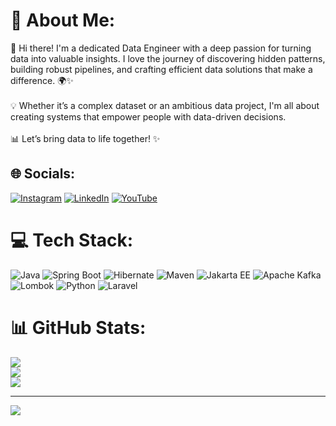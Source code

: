 # 💫 About Me:
👋 Hi there! I'm a dedicated Data Engineer with a deep passion for turning data into valuable insights. I love the journey of discovering hidden patterns, building robust pipelines, and crafting efficient data solutions that make a difference. 🌍✨<br><br>💡 Whether it’s a complex dataset or an ambitious data project, I'm all about creating systems that empower people with data-driven decisions.<br><br>📊 Let’s bring data to life together! ✨


## 🌐 Socials:
[![Instagram](https://img.shields.io/badge/Instagram-%23E4405F.svg?logo=Instagram&logoColor=white)](https://instagram.com/localho3t_) [![LinkedIn](https://img.shields.io/badge/LinkedIn-%230077B5.svg?logo=linkedin&logoColor=white)](https://linkedin.com/in/amirhosein-pourhosein-392808238/) [![YouTube](https://img.shields.io/badge/YouTube-%23FF0000.svg?logo=YouTube&logoColor=white)](https://youtube.com/@localho3t.official) 

# 💻 Tech Stack:
![Java](https://img.shields.io/badge/Java-ED8B00?style=for-the-badge&logo=openjdk&logoColor=white)
![Spring Boot](https://img.shields.io/badge/Spring_Boot-6DB33F?style=for-the-badge&logo=spring-boot&logoColor=white)
![Hibernate](https://img.shields.io/badge/Hibernate-59666C?style=for-the-badge&logo=hibernate&logoColor=white)
![Maven](https://img.shields.io/badge/Apache_Maven-C71A36?style=for-the-badge&logo=apache-maven&logoColor=white)
![Jakarta EE](https://img.shields.io/badge/Jakarta_EE-1F1F1F?style=for-the-badge&logo=eclipse&logoColor=white)
![Apache Kafka](https://img.shields.io/badge/Apache_Kafka-231F20?style=for-the-badge&logo=apache-kafka&logoColor=white)
![Lombok](https://img.shields.io/badge/Lombok-1F1F1F?style=for-the-badge&logo=lombok&logoColor=white)
![Python](https://img.shields.io/badge/Python-3776AB?style=for-the-badge&logo=python&logoColor=white)
![Laravel](https://img.shields.io/badge/Laravel-FF2D20?style=for-the-badge&logo=laravel&logoColor=white)
# 📊 GitHub Stats:
![](https://github-readme-stats.vercel.app/api?username=localho3t&theme=merko&hide_border=false&include_all_commits=false&count_private=false)<br/>
![](https://github-readme-streak-stats.herokuapp.com/?user=localho3t&theme=merko&hide_border=false)<br/>
![](https://github-readme-stats.vercel.app/api/top-langs/?username=localho3t&theme=merko&hide_border=false&include_all_commits=false&count_private=false&layout=compact)

---
[![](https://visitcount.itsvg.in/api?id=localho3t&icon=3&color=3)](https://visitcount.itsvg.in)


<!-- Proudly created with GPRM ( https://gprm.itsvg.in ) -->
